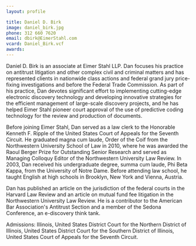 ```yaml
---
layout: profile

title: Daniel D. Birk
image: daniel_birk.jpg
phone: 312 660 7620
email: dbirk@EimerStahl.com
vcard: Daniel_Birk.vcf
awards:
---
```

Daniel D. Birk is an associate at Eimer Stahl LLP.  Dan focuses his practice on antitrust litigation and other complex civil and criminal matters and has represented clients in nationwide class actions and federal grand jury price-fixing investigations and before the Federal Trade Commission.  As part of his practice, Dan devotes significant effort to implementing cutting-edge electronic discovery technology and developing innovative strategies for the efficient management of large-scale discovery projects, and he has helped Eimer Stahl pioneer court approval of the use of predictive coding technology for the review and production of documents.

Before joining Eimer Stahl, Dan served as a law clerk to the Honorable Kenneth F. Ripple of the United States Court of Appeals for the Seventh Circuit.  He graduated magna cum laude, Order of the Coif from the Northwestern University School of Law in 2010, where he was awarded the Raoul Berger Prize for Outstanding Senior Research and served as Managing Colloquy Editor of the Northwestern University Law Review.  In 2003, Dan received his undergraduate degree, summa cum laude, Phi Beta Kappa, from the University of Notre Dame.  Before attending law school, he taught English at high schools in Brooklyn, New York and Vienna, Austria.

Dan has published an article on the jurisdiction of the federal courts in the Harvard Law Review and an article on mutual fund fee litigation in the Northwestern University Law Review.  He is a contributor to the American Bar Association's Antitrust Section and a member of the Sedona Conference, an e-discovery think tank.

Admissions: Illinois, United States District Court for the Northern District of Illinois, United States District Court for the Southern District of Illinois, United States Court of Appeals for the Seventh Circuit.
